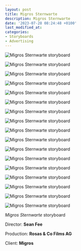 ```yaml
---
layout: post
title: Migros Sternwarte
description: Migros Sternwarte
date: '2023-07-28 08:24:48 +0100'
last_modified_at:
categories:
- Storyboards
- Advertising
---
```


![Migros Sternwarte storyboard](/images/Migros_Sternwarte_1.png)

![Migros Sternwarte storyboard](/images/Migros_Sternwarte_2.png)

![Migros Sternwarte storyboard](/images/Migros_Sternwarte_3.png)

![Migros Sternwarte storyboard](/images/Migros_Sternwarte_4A.png)

![Migros Sternwarte storyboard](/images/Migros_Sternwarte_4B.png)

![Migros Sternwarte storyboard](/images/Migros_Sternwarte_5.png)

![Migros Sternwarte storyboard](/images/Migros_Sternwarte_6.png)

![Migros Sternwarte storyboard](/images/Migros_Sternwarte_7.png)

![Migros Sternwarte storyboard](/images/Migros_Sternwarte_8.png)

![Migros Sternwarte storyboard](/images/Migros_Sternwarte_9.png)

![Migros Sternwarte storyboard](/images/Migros_Sternwarte_10.png)

![Migros Sternwarte storyboard](/images/Migros_Sternwarte_11.png)

![Migros Sternwarte storyboard](/images/Migros_Sternwarte_12.png)

![Migros Sternwarte storyboard](/images/Migros_Sternwarte_13A.png)

![Migros Sternwarte storyboard](/images/Migros_Sternwarte_13B.png)

![Migros Sternwarte storyboard](/images/Migros_Sternwarte_14.png)

![Migros Sternwarte storyboard](/images/Migros_Sternwarte_15.png)


*Migros Sternwarte* storyboard 

Director: **Sean Fee**

Production: **Rosas & Co Films AG**

Client: **Migros**